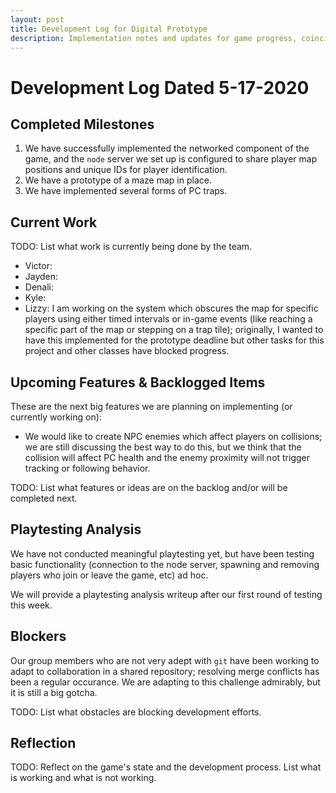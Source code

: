 ```yaml
---
layout: post
title: Development Log for Digital Prototype
description: Implementation notes and updates for game progress, coinciding with the Digital Prototype deadline for the game.
---
```


# Development Log Dated 5-17-2020

## Completed Milestones

1. We have successfully implemented the networked component of the game, 
   and the `node` server we set up is configured to share player map 
   positions and unique IDs for player identification.
2. We have a prototype of a maze map in place.
3. We have implemented several forms of PC traps.

## Current Work

TODO: List what work is currently being done by the team.

* Victor:
* Jayden:
* Denali:
* Kyle:
* Lizzy: I am working on the system which obscures the map for specific 
  players using either timed intervals or in-game events (like reaching 
  a specific part of the map or stepping on a trap tile); originally, 
  I wanted to have this implemented for the prototype deadline but other 
  tasks for this project and other classes have blocked progress.

## Upcoming Features & Backlogged Items

These are the next big features we are planning on implementing (or 
currently working on):

* We would like to create NPC enemies which affect players on collisions; 
  we are still discussing the best way to do this, but we think that the 
  collision will affect PC health and the enemy proximity will not trigger 
  tracking or following behavior.

TODO: List what features or ideas are on the backlog and/or will be completed next.

## Playtesting Analysis

We have not conducted meaningful playtesting yet, but have been testing 
basic functionality (connection to the node server, spawning and removing 
players who join or leave the game, etc) ad hoc.

We will provide a playtesting analysis writeup after our first round 
of testing this week.

## Blockers

Our group members who are not very adept with `git` have been working to 
adapt to collaboration in a shared repository; resolving merge conflicts 
has been a regular occurance. We are adapting to this challenge admirably, 
but it is still a big gotcha.

TODO: List what obstacles are blocking development efforts.

## Reflection

TODO: Reflect on the game's state and the development process. List what is working and what is not working.

